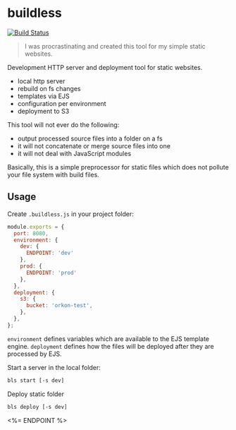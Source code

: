 # buildless

[![Build Status](https://travis-ci.org/OrKoN/buildless.svg?branch=master)](https://travis-ci.org/OrKoN/buildless)

> I was procrastinating and created this tool for my simple static websites.

Development HTTP server and deployment tool for static websites.

- local http server
- rebuild on fs changes
- templates via EJS
- configuration per environment
- deployment to S3

This tool will not ever do the following:

- output processed source files into a folder on a fs
- it will not concatenate or merge source files into one
- it will not deal with JavaScript modules


Basically, this is a simple preprocessor for static files which does not pollute your file system with build files.

## Usage

Create `.buildless.js` in your project folder:

```js
module.exports = {
  port: 8080,
  environment: {
    dev: {
      ENDPOINT: 'dev'
    },
    prod: {
      ENDPOINT: 'prod'
    },
  },
  deployment: {
    s3: {
      bucket: 'orkon-test',
    },
  },
};
```

`environment` defines variables which are available to the EJS template engine.
`deployment` defines how the files will be deployed after they are processed by EJS.

Start a server in the local folder:

```sh
bls start [-s dev]
```

Deploy static folder

```sh
bls deploy [-s dev]
```

<%= ENDPOINT %>